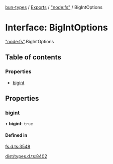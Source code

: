 [bun-types](https://github.com/oven-sh/bun-types/blob/master/api-docs/README.md) / [Exports](https://github.com/oven-sh/bun-types/blob/master/api-docs/modules.md) / ["node:fs"](https://github.com/oven-sh/bun-types/blob/master/api-docs/modules/node_fs_.md) / BigIntOptions

# Interface: BigIntOptions

["node:fs"](https://github.com/oven-sh/bun-types/blob/master/api-docs/modules/node_fs_.md).BigIntOptions

## Table of contents

### Properties

- [bigint](https://github.com/oven-sh/bun-types/blob/master/api-docs/interfaces/node_fs_.BigIntOptions.md#bigint)

## Properties

### bigint

• **bigint**: ``true``

#### Defined in

[fs.d.ts:3548](https://github.com/valgaze/bun-types/blob/6f8dbf8/fs.d.ts#L3548)

[dist/types.d.ts:8402](https://github.com/valgaze/bun-types/blob/6f8dbf8/dist/types.d.ts#L8402)
